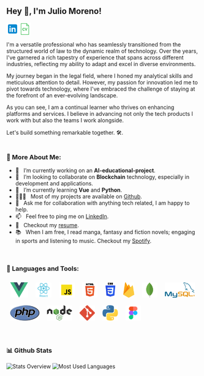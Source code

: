 ## Hey 👋, I'm Julio Moreno!

<a href='https://www.linkedin.com/in/juliomoren0/' target="_blank"><img align='left' alt="linkedin" src="./img/icons8-linkedin-96.png" height='32px'/></a>
<a href='https://drive.google.com/file/d/1hm-7il5zPCx9suybldwJRLtwozrw4y3F/view?usp=drive_link' target="_blank"><img align='left' alt="cv" src="./img/icons8-cv-64.png" height='32px'/></a>
<br/>
<br/>

I'm a versatile professional who has seamlessly transitioned from the structured world of law to the dynamic realm of technology. Over the years, I've garnered a rich tapestry of experience that spans across different industries, reflecting my ability to adapt and excel in diverse environments.

My journey began in the legal field, where I honed my analytical skills and meticulous attention to detail. However, my passion for innovation led me to pivot towards technology, where I've embraced the challenge of staying at the forefront of an ever-evolving landscape.

As you can see, I am a continual learner who thrives on enhancing platforms and services. I believe in advancing not only the tech products I work with but also the teams I work alongside.

Let's build something remarkable together. 🛠️.
<br/>
<br/>
  
### 🧐 More About Me:

- 🔭 &nbsp; I’m currently working on an **AI-educational-project**.
- 🤝 &nbsp; I’m looking to collaborate on **Blockchain** technology, especially in development and applications.
- 🌱 &nbsp; I’m currently learning **Vue** and **Python**.
- 👨🏻‍💻 &nbsp; Most of my projects are available on [Github](https://github.com/Dokh0?tab=repositories).
- 💬 &nbsp; Ask me for collaboration with anything tech related, I am happy to help.
- 📫 &nbsp; Feel free to ping me on [LinkedIn](https://www.linkedin.com/in/juliomoren0/).
- 📝 &nbsp; Checkout my [resume](https://drive.google.com/file/d/1hm-7il5zPCx9suybldwJRLtwozrw4y3F/view?usp=drive_link).
- 📚 &nbsp; When I am free, I read manga, fantasy and fiction novels; engaging in sports and listening to music. Checkout my [Spotify](https://open.spotify.com/user/11128023431?si=2ee2e893ad794724).

<br>

### 🔨 Languages and Tools:

<a href="https://vuejs.org/" target="_blank"> <img align="left" src="./img/vue.png" alt="vue" height="40px" style="margin: 10px;"/> </a>
<a href="https://react.dev/" target="_blank"> <img align="left" src="./img/react.png" alt="react" height="40px" style="margin: 10px;"/> </a>
<a href="https://www.javascript.com/" target="_blank"> <img align="left" alt="javascript" height ="40px" src="./img/javascript.png" style="margin: 10px;"> </a>
<a href="hhttps://html.spec.whatwg.org/" target="_blank"><img align="left" alt="html" height ="40px" src="./img/html.png" style="margin: 10px;"></a>
<a href="https://www.w3.org/TR/CSS/#css" target="_blank"><img align="left" alt="css" height ="40px" src="./img/css.png" style="margin: 10px;"></a>
<a href="https://firebase.google.com/" target="_blank"> <img align="left" src="./img/firebase.png" alt="firebase" height ="40px" style="margin: 10px;"/> </a>
<a href="https://www.mongodb.com/" target="_blank"> <img align="left" alt="mongodb" height ="40px"  src="./img/mongodbleaf.svg" style="margin: 10px;"> </a>
<a href="https://www.mysql.com/" target="_blank"><img align="left" alt="mysql" height ="40px" src="./img/mysql.png" style="margin: 10px;"></a>
<a href="https://www.php.net/" target="_blank"> <img align="left" alt="php" height ="40px" src="./img/php.png" style="margin: 10px;"></a>
<a href="https://nodejs.org/" target="_blank"><img align="left" alt="nodejs" height ="40px" src="./img/nodejs.png" style="margin: 10px;"></a>
<a href="https://git-scm.com/" target="_blank"> <img src="./img/git.png" align="left" alt="git" height='40px' style="margin: 10px;"/> </a>
<a href="https://www.figma.com/" target="_blank"> <img src="./img/figma.png" alt="figma" height='40px' style="margin: 10px;"/> </a>
<a href="https://www.python.org" target="_blank"><img align="left" alt="Python" style="margin: 10px;" height ="40px" src="./img/python.png"></a>

<br>

### 📊 Github Stats

![Stats Overview](https://github-readme-stats.vercel.app/api?username=Dokh0&show_icons=true&theme=tokyonight&hide_rank=true) 
![Most Used Languages](https://github-readme-stats.vercel.app/api/top-langs/?username=Dokh0&layout=compact&theme=tokyonight)

<br>

<!-- ### 🛠️ My Projects
<a href="https://github.com/rahul-jha98/Artistify.ai" target="_blank"> <img alt="artistify" src="./projects/artistify.svg" height="68" align="left"> </a>
<a href="https://github.com/rahul-jha98/sheets-database" target="_blank"> <img alt="sheetsdatabase" src="./projects/sheetsdatabase.svg"  height="68" align="left"> </a>
<a href="https://github.com/rahul-jha98/README_icons" target="_blank"> <img alt="readmeicons" src="./projects/readmeicons.svg" height="68" align="left"> </a>
<a href="https://github.com/rahul-jha98/PasswordKeeper" target="_blank"> <img alt="passwordkeeper" src="./projects/passwordkeeper.svg" height="68" align="left"> </a>
<a href="https://github.com/rahul-jha98/PasswordKeeper" target="_blank"> <img alt="oxytracker" src="./projects/oxytracker.svg" height="68" align="left"> </a>
<a href="https://github.com/rahul-jha98/PasswordKeeper" target="_blank"> <img alt="wavelength" src="./projects/wavelength.svg" height="68" align="left"> </a> -->
